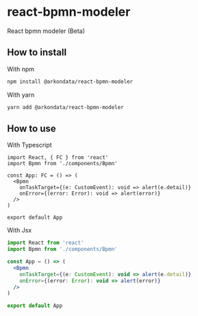 # react-bpmn-modeler #

React bpmn modeler (Beta)

## How to install ##

With npm

```bash
npm install @arkondata/react-bpmn-modeler
```

With yarn

```bash
yarn add @arkondata/react-bpmn-modeler
```

## How to use ##

With Typescript

```tsx
import React, { FC } from 'react'
import Bpmn from './components/Bpmn'

const App: FC = () => (
  <Bpmn
    onTaskTarget={(e: CustomEvent): void => alert(e.detail)}
    onError={(error: Error): void => alert(error)}
  />
)

export default App
```

With Jsx

```jsx
import React from 'react'
import Bpmn from './components/Bpmn'

const App = () => (
  <Bpmn
    onTaskTarget={(e: CustomEvent): void => alert(e.detail)}
    onError={(error: Error): void => alert(error)}
  />
)

export default App
```
